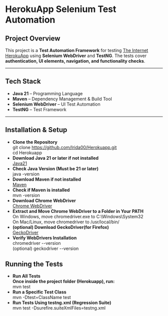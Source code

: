 # HerokuApp Selenium Test Automation

##  Project Overview
This project is a **Test Automation Framework** for testing [The Internet HerokuApp](https://the-internet.herokuapp.com/) using **Selenium WebDriver** and **TestNG**. 
The tests cover **authentication, UI elements, navigation, and functionality checks**.

---

##  Tech Stack
- **Java 21** – Programming Language
- **Maven** – Dependency Management & Build Tool
- **Selenium WebDriver** – UI Test Automation
- **TestNG** – Test Framework

---

## Installation & Setup
- **Clone the Repository**\
git clone https://github.com/Irida00/Herokuapp.git \
cd Herokuapp
-  **Download Java 21 or later if not installed**\
  [Java21](https://www.oracle.com/java/technologies/downloads/#java21)
-  **Check Java Version (Must be 21 or later)**\
java -version
-  **Download Maven if not installed**\
  [Maven](https://maven.apache.org/download.cgi)
-  **Check if Maven is installed**\
mvn -version
-  **Download Chrome WebDriver**\
   [Chrome WebDriver](https://developer.chrome.com/docs/chromedriver/downloads)
-  **Extract and Move Chrome WebDriver to a Folder in Your PATH**\
     On Windows, move chromedriver.exe to C:\Windows\System32\
     On Mac/Linux, move chromedriver to /usr/local/bin/
-  **(optional) Download GeckoDriver(for Firefox)**\
   [GeckoDriver](https://github.com/mozilla/geckodriver/releases)
-  **Verify WebDrivers Installation**\
chromedriver --version\
   (optional) geckodriver --version

## Running the Tests
- **Run All Tests**\
 **Once inside the project folder (Herokuapp), run:**\
  mvn test
- **Run a Specific Test Class**\
mvn -Dtest=ClassName test
- **Run Tests Using testng.xml (Regression Suite)**\
  mvn test -Dsurefire.suiteXmlFiles=testng.xml

